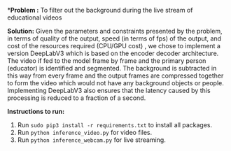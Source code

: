 ***Problem :**
To filter out the background during the live stream of educational videos

**Solution:**
Given the parameters and constraints presented by the problem, in terms of quality of the output, speed (in terms of fps) of the output, and cost of the resources required (CPU/GPU cost) , we chose to implement a version DeepLabV3 which is based on the encoder decoder architecture. The video if fed to the model frame by frame and the primary person (educator) is identified and segmented. The background is subtracted in this way from every frame and the output frames are compressed together to form the video which would not have any background objects or people. Implementing DeepLabV3 also ensures that the latency caused by this processing is reduced to a fraction of a second. 

**Instructions to run:**
1. Run `sudo pip3 install -r requirements.txt` to install all packages.
2. Run  `python inference_video.py` for video files.
3. Run `python inference_webcam.py` for live streaming.
